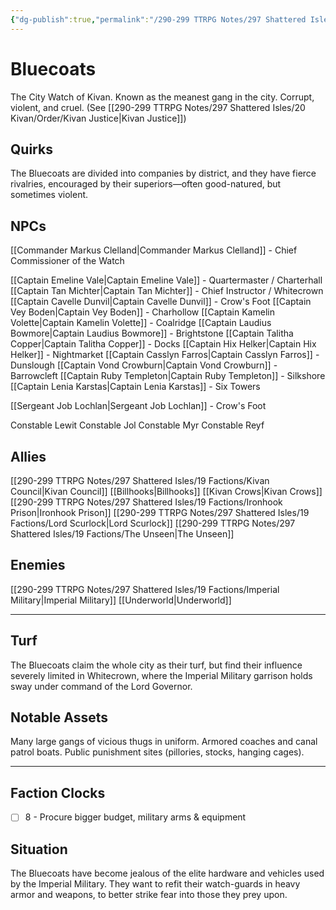 ```yaml
---
{"dg-publish":true,"permalink":"/290-299 TTRPG Notes/297 Shattered Isles/19 Factions/Bluecoats/"}
---
```



# Bluecoats

The City Watch of Kivan. Known as the meanest gang in the city. Corrupt, violent, and cruel.
(See [[290-299 TTRPG Notes/297 Shattered Isles/20 Kivan/Order/Kivan Justice\|Kivan Justice]])

## Quirks

The Bluecoats are divided into companies by district, and they have fierce rivalries, encouraged by their superiors—often good-natured, but sometimes violent.

## NPCs

[[Commander Markus Clelland\|Commander Markus Clelland]] - Chief Commissioner of the Watch

[[Captain Emeline Vale\|Captain Emeline Vale]] - Quartermaster / Charterhall
[[Captain Tan Michter\|Captain Tan Michter]] - Chief Instructor / Whitecrown
[[Captain Cavelle Dunvil\|Captain Cavelle Dunvil]] - Crow's Foot
[[Captain Vey Boden\|Captain Vey Boden]] - Charhollow
[[Captain Kamelin Volette\|Captain Kamelin Volette]] - Coalridge
[[Captain Laudius Bowmore\|Captain Laudius Bowmore]] - Brightstone
[[Captain Talitha Copper\|Captain Talitha Copper]] - Docks
[[Captain Hix Helker\|Captain Hix Helker]] - Nightmarket
[[Captain Casslyn Farros\|Captain Casslyn Farros]] - Dunslough
[[Captain Vond Crowburn\|Captain Vond Crowburn]] - Barrowcleft
[[Captain Ruby Templeton\|Captain Ruby Templeton]] - Silkshore
[[Captain Lenia Karstas\|Captain Lenia Karstas]] - Six Towers

[[Sergeant Job Lochlan\|Sergeant Job Lochlan]] - Crow's Foot

Constable Lewit
Constable Jol
Constable Myr
Constable Reyf

## Allies

[[290-299 TTRPG Notes/297 Shattered Isles/19 Factions/Kivan Council\|Kivan Council]]
[[Billhooks\|Billhooks]]
[[Kivan Crows\|Kivan Crows]]
[[290-299 TTRPG Notes/297 Shattered Isles/19 Factions/Ironhook Prison\|Ironhook Prison]]
[[290-299 TTRPG Notes/297 Shattered Isles/19 Factions/Lord Scurlock\|Lord Scurlock]]
[[290-299 TTRPG Notes/297 Shattered Isles/19 Factions/The Unseen\|The Unseen]]

## Enemies

[[290-299 TTRPG Notes/297 Shattered Isles/19 Factions/Imperial Military\|Imperial Military]]
[[Underworld\|Underworld]]

****

## Turf

The Bluecoats claim the whole city as their turf, but find their influence severely limited in Whitecrown, where the Imperial Military garrison holds sway under command of the Lord Governor.

## Notable Assets

Many large gangs of vicious thugs in uniform. Armored coaches and canal patrol boats. Public punishment sites (pillories, stocks, hanging cages).

****

## Faction Clocks

- [ ] 8 - Procure bigger budget, military arms & equipment

## Situation

The Bluecoats have become jealous of the elite hardware and vehicles used by the Imperial Military. They want to refit their watch-guards in heavy armor and weapons, to better strike fear into those they prey upon.